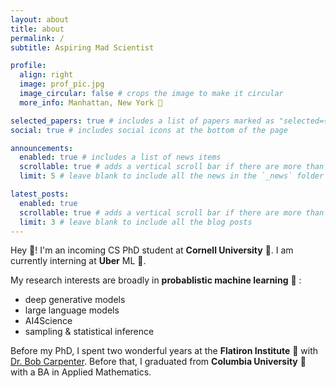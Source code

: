```yaml
---
layout: about
title: about
permalink: /
subtitle: Aspiring Mad Scientist

profile:
  align: right
  image: prof_pic.jpg
  image_circular: false # crops the image to make it circular
  more_info: Manhattan, New York 🗽

selected_papers: true # includes a list of papers marked as "selected={true}"
social: true # includes social icons at the bottom of the page

announcements:
  enabled: true # includes a list of news items
  scrollable: true # adds a vertical scroll bar if there are more than 3 news items
  limit: 5 # leave blank to include all the news in the `_news` folder

latest_posts:
  enabled: true
  scrollable: true # adds a vertical scroll bar if there are more than 3 new posts items
  limit: 3 # leave blank to include all the blog posts
---
```


Hey :wave:! I'm an incoming CS PhD student at **Cornell University** :bear:. I am currently interning at **Uber** ML :car:.

My research interests are broadly in **probablistic machine learning** :robot: :

- deep generative models
- large language models
- AI4Science
- sampling & statistical inference

Before my PhD, I spent two wonderful years at the **Flatiron Institute** :office: with [Dr. Bob Carpenter](https://bob-carpenter.github.io). Before that, I graduated from **Columbia University** :lion: with a BA in Applied Mathematics.
